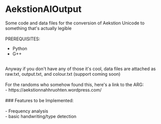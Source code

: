 # AekstionAIOutput
Some code and data files for the conversion of Aekstion Unicode to something that's actually legible<br>
<br>
PREREQUISITES:<br>
- Python<br>
- G++<br>
<br>
Anyway if you don't have any of those it's cool, data files are attached as raw.txt, output.txt, and colour.txt (support coming soon)<br>
<br>
For the randoms who somehow found this, here's a link to the ARG:<br>
 - https://aekstionnahhruohten.wordpress.com/<br>
 <br>
### Features to be Implemented:<br>
<br>
- Frequency analysis<br>
- basic handwriting/type detection<br>
